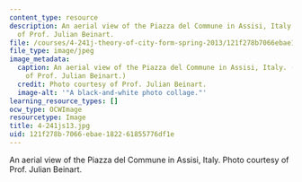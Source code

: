```yaml
---
content_type: resource
description: An aerial view of the Piazza del Commune in Assisi, Italy. Photo courtesy
  of Prof. Julian Beinart.
file: /courses/4-241j-theory-of-city-form-spring-2013/121f278b7066ebae182261855776df1e_4-241js13.jpg
file_type: image/jpeg
image_metadata:
  caption: An aerial view of the Piazza del Commune in Assisi, Italy. (Photo courtesy
    of Prof. Julian Beinart.)
  credit: Photo courtesy of Prof. Julian Beinart.
  image-alt: '"A black-and-white photo collage."'
learning_resource_types: []
ocw_type: OCWImage
resourcetype: Image
title: 4-241js13.jpg
uid: 121f278b-7066-ebae-1822-61855776df1e
---
```

An aerial view of the Piazza del Commune in Assisi, Italy. Photo courtesy of Prof. Julian Beinart.

